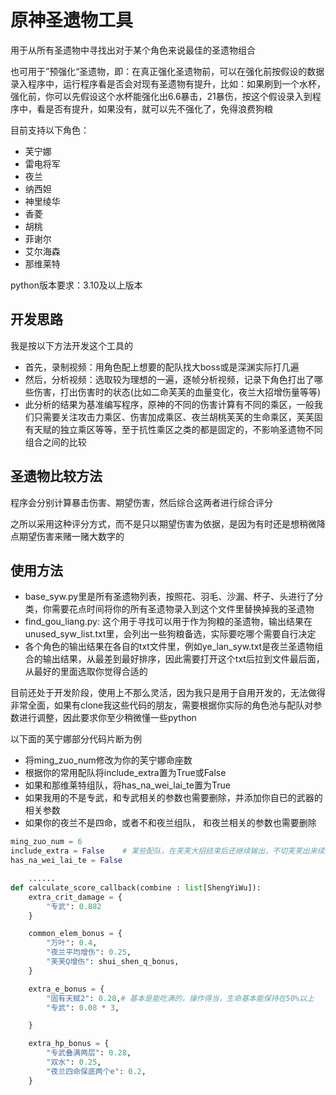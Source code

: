 # 原神圣遗物工具

用于从所有圣遗物中寻找出对于某个角色来说最佳的圣遗物组合

也可用于”预强化“圣遗物，即：在真正强化圣遗物前，可以在强化前按假设的数据录入程序中，运行程序看是否会对现有圣遗物有提升，比如：如果刷到一个水杯，强化前，你可以先假设这个水杯能强化出6.6暴击，21暴伤，按这个假设录入到程序中，看是否有提升，如果没有，就可以先不强化了，免得浪费狗粮

目前支持以下角色：

* 芙宁娜
* 雷电将军
* 夜兰
* 纳西妲
* 神里绫华
* 香菱
* 胡桃
* 菲谢尔
* 艾尔海森
* 那维莱特

python版本要求：3.10及以上版本

## 开发思路

我是按以下方法开发这个工具的

* 首先，录制视频：用角色配上想要的配队找大boss或是深渊实际打几遍
* 然后，分析视频：选取较为理想的一遍，逐帧分析视频，记录下角色打出了哪些伤害，打出伤害时的状态(比如二命芙芙的血量变化，夜兰大招增伤量等等)
* 此分析的结果为基准编写程序，原神的不同的伤害计算有不同的乘区，一般我们只需要关注攻击力乘区、伤害加成乘区、夜兰胡桃芙芙的生命乘区，芙芙固有天赋的独立乘区等等，至于抗性乘区之类的都是固定的，不影响圣遗物不同组合之间的比较

## 圣遗物比较方法

程序会分别计算暴击伤害、期望伤害，然后综合这两者进行综合评分

之所以采用这种评分方式，而不是只以期望伤害为依据，是因为有时还是想稍微降点期望伤害来赌一赌大数字的

## 使用方法

* base_syw.py里是所有圣遗物列表，按照花、羽毛、沙漏、杯子、头进行了分类，你需要花点时间将你的所有圣遗物录入到这个文件里替换掉我的圣遗物
* find_gou_liang.py: 这个用于寻找可以用于作为狗粮的圣遗物，输出结果在unused_syw_list.txt里，会列出一些狗粮备选，实际要吃哪个需要自行决定
* 各个角色的输出结果在各自的txt文件里，例如ye_lan_syw.txt是夜兰圣遗物组合的输出结果，从最差到最好排序，因此需要打开这个txt后拉到文件最后面，从最好的里面选取你觉得合适的

目前还处于开发阶段，使用上不那么灵活，因为我只是用于自用开发的，无法做得非常全面，如果有clone我这些代码的朋友，需要根据你实际的角色池与配队对参数进行调整，因此要求你至少稍微懂一些python

以下面的芙宁娜部分代码片断为例

* 将ming_zuo_num修改为你的芙宁娜命座数
* 根据你的常用配队将include_extra置为True或False
* 如果和那维莱特组队，将has_na_wei_lai_te置为True
* 如果我用的不是专武，和专武相关的参数也需要删除，并添加你自已的武器的相关参数
* 如果你的夜兰不是四命，或者不和夜兰组队， 和夜兰相关的参数也需要删除

```python
ming_zuo_num = 6
include_extra = False    # 某些配队，在芙芙大招结束后还继续输出，不切芙芙出来续大，此时将include_extra置为True
has_na_wei_lai_te = False

    ......
def calculate_score_callback(combine : list[ShengYiWu]):
    extra_crit_damage = {
        "专武": 0.882
    }

    common_elem_bonus = {
        "万叶": 0.4,
        "夜兰平均增伤": 0.25,
        "芙芙Q增伤": shui_shen_q_bonus,
    }

    extra_e_bonus = {
        "固有天赋2": 0.28,# 基本是能吃满的，操作得当，生命基本能保持在50%以上
        "专武": 0.08 * 3,

    }

    extra_hp_bonus = {
        "专武叠满两层": 0.28,
        "双水": 0.25,
        "夜兰四命保底两个e": 0.2,
    }
```
